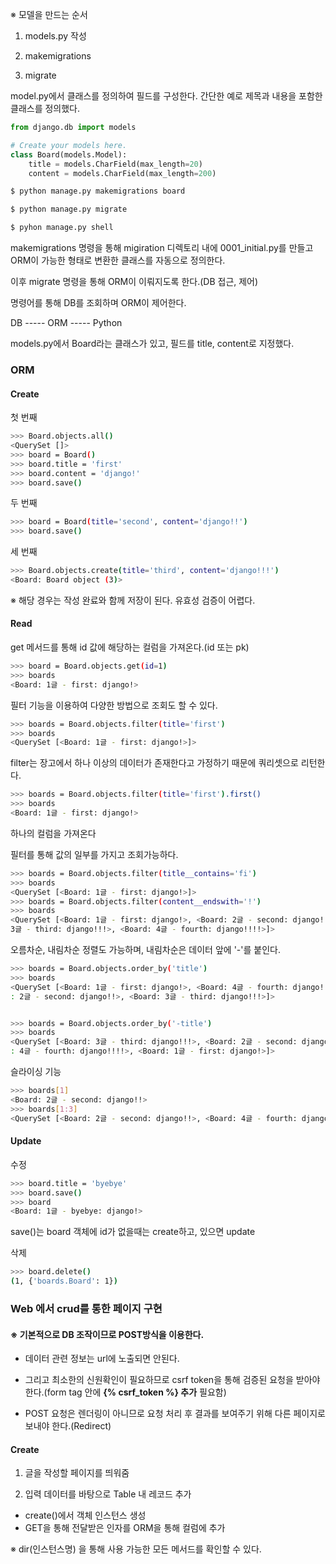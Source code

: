 ※ 모델을 만드는 순서

1. models.py 작성

2. makemigrations

3. migrate

model.py에서 클래스를 정의하여 필드를 구성한다. 간단한 예로 제목과 내용을 포함한 클래스를 정의했다.

```python
from django.db import models

# Create your models here.
class Board(models.Model):
    title = models.CharField(max_length=20)
    content = models.CharField(max_length=200)

```



```bash
$ python manage.py makemigrations board

$ python manage.py migrate

$ pyhon manage.py shell
```

makemigrations 명령을 통해 migiration 디렉토리 내에 0001_initial.py를 만들고 ORM이 가능한 형태로 변환한 클래스를 자동으로 정의한다.

이후 migrate 명령을 통해 ORM이 이뤄지도록 한다.(DB 접근, 제어)

명령어를 통해 DB를 조회하며 ORM이 제어한다.

DB ----- ORM ----- Python

models.py에서 Board라는 클래스가 있고, 필드를 title, content로 지정했다.

### ORM

#### Create

첫 번째 

```bash
>>> Board.objects.all()
<QuerySet []>
>>> board = Board()
>>> board.title = 'first'
>>> board.content = 'django!'
>>> board.save()
```



두 번째

```bash
>>> board = Board(title='second', content='django!!')
>>> board.save()
```

세 번째

```bash
>>> Board.objects.create(title='third', content='django!!!')
<Board: Board object (3)>
```

※ 해당 경우는 작성 완료와 함께 저장이 된다. 유효성 검증이 어렵다.



#### Read

get 메서드를 통해 id 값에 해당하는 컬럼을 가져온다.(id 또는 pk)

```bash
>>> board = Board.objects.get(id=1)
>>> boards
<Board: 1글 - first: django!>
```

필터 기능을 이용하여 다양한 방법으로 조회도 할 수 있다.

```bash
>>> boards = Board.objects.filter(title='first')
>>> boards
<QuerySet [<Board: 1글 - first: django!>]>

```

filter는 장고에서 하나 이상의 데이터가 존재한다고 가정하기 때문에 쿼리셋으로 리턴한다.

```bash
>>> boards = Board.objects.filter(title='first').first()
>>> boards
<Board: 1글 - first: django!>
```

하나의 컬럼을 가져온다

필터를 통해 값의 일부를 가지고 조회가능하다.

```bash
>>> boards = Board.objects.filter(title__contains='fi')
>>> boards
<QuerySet [<Board: 1글 - first: django!>]>
>>> boards = Board.objects.filter(content__endswith='!')
>>> boards
<QuerySet [<Board: 1글 - first: django!>, <Board: 2글 - second: django!!>, <Board:
3글 - third: django!!!>, <Board: 4글 - fourth: django!!!!>]>

```

오름차순, 내림차순 정렬도 가능하며, 내림차순은 데이터 앞에 '-'를 붙인다.

```bash
>>> boards = Board.objects.order_by('title')
>>> boards
<QuerySet [<Board: 1글 - first: django!>, <Board: 4글 - fourth: django!!!!>, <Board
: 2글 - second: django!!>, <Board: 3글 - third: django!!!>]>


>>> boards = Board.objects.order_by('-title')
>>> boards
<QuerySet [<Board: 3글 - third: django!!!>, <Board: 2글 - second: django!!>, <Board
: 4글 - fourth: django!!!!>, <Board: 1글 - first: django!>]>

```

슬라이싱 기능

```bash
>>> boards[1]
<Board: 2글 - second: django!!>
>>> boards[1:3]
<QuerySet [<Board: 2글 - second: django!!>, <Board: 4글 - fourth: django!!!!>]>

```

#### Update

수정

```bash
>>> board.title = 'byebye'
>>> board.save()
>>> board
<Board: 1글 - byebye: django!>
```

save()는 board 객체에 id가 없을때는 create하고, 있으면 update

삭제 

```bash
>>> board.delete()
(1, {'boards.Board': 1})
```



### Web 에서 crud를 통한 페이지 구현

#### ※ 기본적으로 DB 조작이므로 POST방식을 이용한다.

- 데이터 관련 정보는 url에 노출되면 안된다.

- 그리고 최소한의 신원확인이 필요하므로 csrf token을 통해 검증된 요청을 받아야 한다.(form tag 안에 **{% csrf_token %} 추가** 필요함)

- POST 요청은 렌더링이 아니므로 요청 처리 후 결과를 보여주기 위해 다른 페이지로 보내야 한다.(Redirect)

#### Create

1. 글을 작성할 페이지를 띄워줌

2. 입력 데이터를 바탕으로 Table 내 레코드 추가 

- create()에서 객체 인스턴스 생성
- GET을 통해 전달받은 인자를 ORM을 통해 컬럼에 추가

※ dir(인스턴스명) 을 통해 사용 가능한 모든 메서드를 확인할 수 있다.

